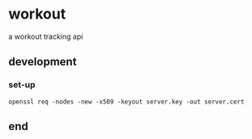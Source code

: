 # workout

a workout tracking api

## development

### set-up

```shell
openssl req -nodes -new -x509 -keyout server.key -out server.cert
```

## end
